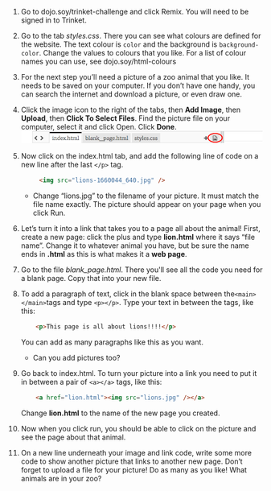 1. Go to dojo.soy/trinket-challenge and click Remix. You will need to be signed in to Trinket.

2. Go to the tab _styles.css_. There you can see what colours are defined for the website. The text colour is `color` and the background is `background-color`. Change the values to colours that you like. For a list of colour names you can use, see dojo.soy/html-colours

3. For the next step you’ll need a picture of a zoo animal that you like. It needs to be saved on your computer. If you don’t have one handy, you can search the internet and download a picture, or even draw one.

4. Click the image icon to the right of the tabs, then **Add Image**, then **Upload**, then **Click To Select Files**. Find the picture file on your computer, select it and click Open. Click **Done**.   
    ![](TktImageIcon.png)

5. Now click on the index.html tab, and add the following line of code on a new line after the last `</p>` tag.

   ```html
        <img src="lions-1660044_640.jpg" />
   ```

   * Change “lions.jpg” to the filename of your picture. It must match the file name exactly. The picture should appear on your page when you click Run.

6. Let’s turn it into a link that takes you to a page all about the animal! First, create a new page: click the plus and type **lion.html** where it says “file name”. Change it to whatever animal you have, but be sure the name ends in **.html** as this is what makes it a **web page**.

7. Go to the file _blank\_page.html_. There you'll see all the code you need for a blank page. Copy that into your new file.

8. To add a paragraph of text, click in the blank space between the`<main></main>`tags and type `<p></p>`. Type your text in between the tags, like this:

   ```html
       <p>This page is all about lions!!!!</p>
   ```

   You can add as many paragraphs like this as you want.

   * Can you add pictures too?

9. Go back to index.html. To turn your picture into a link you need to put it in between a pair of `<a></a>` tags, like this:

   ```html
       <a href="lion.html"><img src="lions.jpg" /></a>
   ```

   Change **lion.html** to the name of the new page you created.

10. Now when you click run, you should be able to click on the picture and see the page about that animal.

11. On a new line underneath your image and link code, write some more code to show another picture that links to another new page. Don’t forget to upload a file for your picture! Do as many as you like! What animals are in your zoo?



